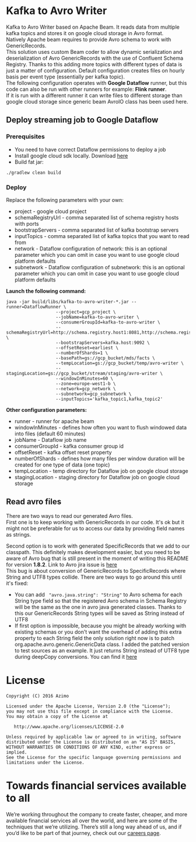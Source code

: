 # Kafka to Avro Writer
Kafka to Avro Writer based on Apache Beam. It reads data from multiple kafka topics and stores it on google cloud storage in Avro format.   
Natively Apache beam requires to provide Avro schema to work with GenericRecords.  
This solution uses custom Beam coder to allow dynamic serialization and deserialization of Avro GenericRecords with the use of Confluent Schema Registry. 
Thanks to this adding more topics with different types of data is just a matter of configuration.
Default configuration creates files on hourly basis per event type (essentially per kafka topic).  
The following configuration operates with **Google Dataflow** runner, but this code can also be run with other runners for example: **Flink runner**.  
If it is run with a different runner it can write files to different storage than google cloud storage since generic beam AvroIO class has been used here.

## Deploy streaming job to Google Dataflow
### Prerequisites
 * You need to have correct Dataflow permissions to deploy a job
 * Install google cloud sdk locally. Download [here](https://cloud.google.com/sdk/)
 * Build fat jar: 
 ```
 ./gradlew clean build
 ``` 
 
### Deploy
Replace the following parameters with your own:
* project - google cloud project
* schemaRegistryUrl - comma separated list of schema registry hosts with ports
* bootstrapServers - comma separated list of kafka bootstrap servers
* inputTopics - comma separated list of kafka topics that you want to read from
* network - Dataflow configuration of network: this is an optional parameter which you can omit in case you want to use google cloud platform defaults
* subnetwork - Dataflow configuration of subnetwork: this is an optional parameter which you can omit in case you want to use google cloud platform defaults  

**Launch the following command:**  
```
java -jar build/libs/kafka-to-avro-writer-*.jar --runner=DataflowRunner \
                   --project=gcp_project \
                   --jobName=kafka-to-avro-writer \
                   --consumerGroupId=kafka-to-avro-writer \
                   --schemaRegistryUrl=http://schema.registry.host1:8081,http://schema.registry.host2:8081 \
                   --bootstrapServers=kafka.host:9092 \
                   --offsetReset=earliest \
                   --numberOfShards=1 \
                   --basePath=gs://gcp_bucket/mds/facts \
                   --tempLocation=gs://gcp_bucket/temp/avro-writer \
                   --stagingLocation=gs://gcp_bucket/stream/staging/avro-writer \
                   --windowInMinutes=60 \
                   --zone=europe-west1-b \
                   --network=gcp_network \
                   --subnetwork=gcp_subnetwork \
                   --inputTopics='kafka_topic1,kafka_topic2' 
```
                   
**Other configuration parameters:**
* runner - runner for apache beam
* windowInMinutes - defines how often you want to flush windowed data into files (default 60 minutes)
* jobName - Dataflow job name
* consumerGroupId - kafka consumer group id
* offsetReset - kafka offset reset property
* numberOfShards - defines how many files per window duration will be created for one type of data (one topic)
* tempLocation - temp directory for Dataflow job on google cloud storage
* stagingLocation - staging directory for Dataflow job on google cloud storage 

## Read avro files
There are two ways to read our generated Avro files.  
First one is to keep working with GenericRecords in our code. It's ok but it might not be preferable for us to access our data by providing field names as strings.  

Second option is to work with generated SpecificRecords that we add to our classpath. This definitely makes development easier, but you need to be aware of Avro bug that is still present in the moment of writing this README for version **1.8.2**.
Link to Avro jira issue is [here](https://issues.apache.org/jira/browse/AVRO-1811)   
This bug is about conversion of GenericRecords to SpecificRecords where String and UTF8 types collide.
There are two ways to go around this until it's fixed:
* You can add ``` "avro.java.string": "String"``` to Avro schema for each String type field so that the registered Avro schema in Schema Registry will be the same as the one in avro java generated classes. Thanks to this our GenericRecords String types will be saved as String instead of UTF8
* If first option is impossible, because you might be already working with existing schemas or you don't want the overhead of adding this extra property to each String field the only solution right now is to patch org.apache.avro.generic.GenericData class.
I added the patched version to test sources as an example. It just returns String instead of UTF8 type during deepCopy conversions. You can find it [here](src/test/java/org/apache/avro/generic/GenericData.java)          

# License

    Copyright (C) 2016 Azimo

    Licensed under the Apache License, Version 2.0 (the "License");
    you may not use this file except in compliance with the License.
    You may obtain a copy of the License at

       http://www.apache.org/licenses/LICENSE-2.0

    Unless required by applicable law or agreed to in writing, software
    distributed under the License is distributed on an "AS IS" BASIS,
    WITHOUT WARRANTIES OR CONDITIONS OF ANY KIND, either express or implied.
    See the License for the specific language governing permissions and
    limitations under the License.         
    

# Towards financial services available to all
We’re working throughout the company to create faster, cheaper, and more available financial services all over the world, and here are some of the techniques that we’re utilizing. There’s still a long way ahead of us, and if you’d like to be part of that journey, check out our [careers page](https://bit.ly/3vajnu6).
